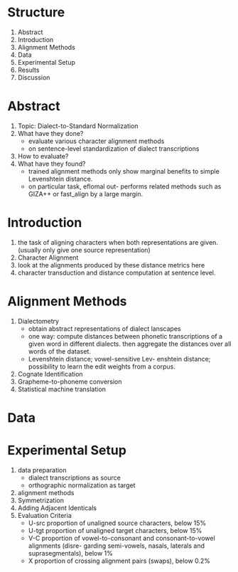 # Structure
1. Abstract
2. Introduction
3. Alignment Methods
4. Data
5. Experimental Setup
6. Results
7. Discussion

# Abstract
1. Topic: Dialect-to-Standard Normalization
2. What have they done? 
   - evaluate various character alignment methods
   - on sentence-level standardization of dialect transcriptions
3. How to evaluate?
4. What have they found?
   - trained alignment methods only show marginal benefits to simple Levenshtein distance.
   - on particular task, eflomal out- performs related methods such as GIZA++ or fast_align by a large margin.

# Introduction
1. the task of aligning characters when both representations are given. (usually only give one source representation)
2. Character Alignment
3. look at the alignments produced by these distance metrics here
4. character transduction and distance computation at sentence level.

# Alignment Methods
1. Dialectometry
    - obtain abstract representations of dialect lanscapes
    - one way: compute distances between phonetic transcriptions of a given word in different dialects. then aggregate the distances over all words of the dataset.
    - Levenshtein distance; vowel-sensitive Lev- enshtein distance; possibility to learn the edit weights from a corpus.
2. Cognate Identification
3. Grapheme-to-phoneme conversion
4. Statistical machine translation

# Data

# Experimental Setup
1. data preparation
   - dialect transcriptions as source
   - orthographic normalization as target
2. alignment methods
3. Symmetrization
4. Adding Adjacent Identicals
5. Evaluation Criteria
   - U-src proportion of unaligned source characters, below 15%
   - U-tgt proportion of unaligned target characters, below 15%
   - V-C proportion of vowel-to-consonant and consonant-to-vowel alignments (disre- garding semi-vowels, nasals, laterals and suprasegmentals), below 1%
   - X proportion of crossing alignment pairs (swaps), below 0.2%